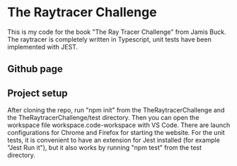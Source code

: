 # The Raytracer Challenge
This is my code for the book "The Ray Tracer Challenge" from Jamis Buck.
The raytracer is completely written in Typescript, unit tests have been
implemented with JEST.
## Github page 


## Project setup
After cloning the repo, run "npm init" from the TheRaytracerChallenge and the 
TheRaytracerChallenge/test directory. Then you can open the workspace file
workspace.code-workspace with VS Code. There are launch configurations
for Chrome and Firefox for starting the website.
For the unit tests, it is convenient to have an extension for Jest installed
(for example "Jest Run it"), but it also works by running "npm test"
from the test directory.
